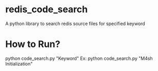 # redis_code_search
A python library to search redis source files for specified keyword

# How to Run?
python code_search.py "Keyword"
Ex: python code_search.py "M4sh Initialization"
